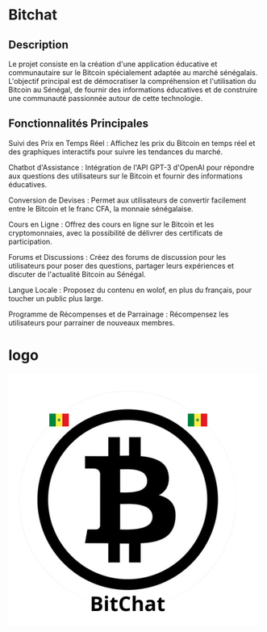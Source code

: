 

# Bitchat


## Description
Le projet consiste en la création d'une application éducative et communautaire sur le Bitcoin spécialement adaptée au marché sénégalais. L'objectif principal est de démocratiser la compréhension et l'utilisation du Bitcoin au Sénégal, de fournir des informations éducatives et de construire une communauté passionnée autour de cette technologie.

## Fonctionnalités Principales
Suivi des Prix en Temps Réel : Affichez les prix du Bitcoin en temps réel et des graphiques interactifs pour suivre les tendances du marché.

Chatbot d'Assistance : Intégration de l'API GPT-3 d'OpenAI pour répondre aux questions des utilisateurs sur le Bitcoin et fournir des informations éducatives.

Conversion de Devises : Permet aux utilisateurs de convertir facilement entre le Bitcoin et le franc CFA, la monnaie sénégalaise.

Cours en Ligne : Offrez des cours en ligne sur le Bitcoin et les cryptomonnaies, avec la possibilité de délivrer des certificats de participation.

Forums et Discussions : Créez des forums de discussion pour les utilisateurs pour poser des questions, partager leurs expériences et discuter de l'actualité Bitcoin au Sénégal.

Langue Locale : Proposez du contenu en wolof, en plus du français, pour toucher un public plus large.

Programme de Récompenses et de Parrainage : Récompensez les utilisateurs pour parrainer de nouveaux membres.

# logo 

![logo](my_app/images/Bitcoin.png)




